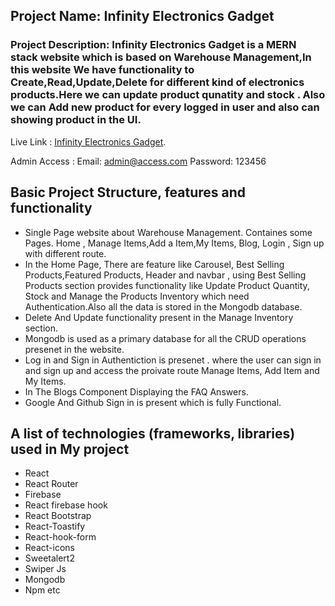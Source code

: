 ## Project Name: Infinity Electronics Gadget

### Project Description: Infinity Electronics Gadget is a MERN stack website which is based on Warehouse Management,In this website We have functionality to Create,Read,Update,Delete for different kind of electronics products.Here we can update product qunatity and stock . Also we can Add new product for every logged in user and also can showing product in the UI.

Live Link : [Infinity Electronics Gadget](https://infinity-electronics-gadget.web.app/).

Admin Access :
Email: admin@access.com
Password: 123456

## Basic Project Structure, features and functionality

- Single Page website about Warehouse Management. Containes some Pages. Home , Manage Items,Add a Item,My Items, Blog, Login , Sign up with different route.
- In the Home Page, There are feature like Carousel, Best Selling Products,Featured Products, Header and navbar , using Best Selling Products section provides functionality like Update Product Quantity, Stock and Manage the Products Inventory which need Authentication.Also all the data is stored in the Mongodb database.
- Delete And Update functionality present in the Manage Inventory section.
- Mongodb is used as a primary database for all the CRUD operations presenet in the website.
- Log in and Sign in Authentiction is presenet . where the user can sign in and sign up and access the proivate route Manage Items, Add Item and My Items.
- In The Blogs Component Displaying the FAQ Answers.
- Google And Github Sign in is present which is fully Functional.

## A list of technologies (frameworks, libraries) used in My project

- React
- React Router
- Firebase
- React firebase hook
- React Bootstrap
- React-Toastify
- React-hook-form
- React-icons
- Sweetalert2
- Swiper Js
- Mongodb
- Npm etc
